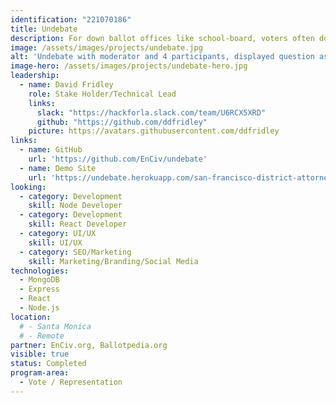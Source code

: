 ```yaml
---
identification: "221070186"
title: Undebate
description: For down ballot offices like school-board, voters often don’t know the candidates, so they skip it. With declining media attention, candidates for these offices have a hard time being heard by voters. But electing good people is important!<br /><br /> Undebates are automated online video Q&A so candidates can be heard, and voters can quickly decide - for every candidate, for every election, across the US.
image: /assets/images/projects/undebate.jpg
alt: 'Undebate with moderator and 4 participants, displayed question as "Why are you running for office?".'
image-hero: /assets/images/projects/undebate-hero.jpg
leadership:
  - name: David Fridley
    role: Stake Holder/Technical Lead
    links:
      slack: "https://hackforla.slack.com/team/U6RCX5XRD"
      github: "https://github.com/ddfridley"
    picture: https://avatars.githubusercontent.com/ddfridley
links:
  - name: GitHub
    url: 'https://github.com/EnCiv/undebate'
  - name: Demo Site
    url: 'https://undebate.herokuapp.com/san-francisco-district-attorney'
looking:
  - category: Development
    skill: Node Developer
  - category: Development
    skill: React Developer
  - category: UI/UX
    skill: UI/UX
  - category: SEO/Marketing
    skill: Marketing/Branding/Social Media
technologies:
  - MongoDB
  - Express
  - React
  - Node.js
location:
  # - Santa Monica
  # - Remote
partner: EnCiv.org, Ballotpedia.org
visible: true
status: Completed
program-area: 
  - Vote / Representation
---
```


